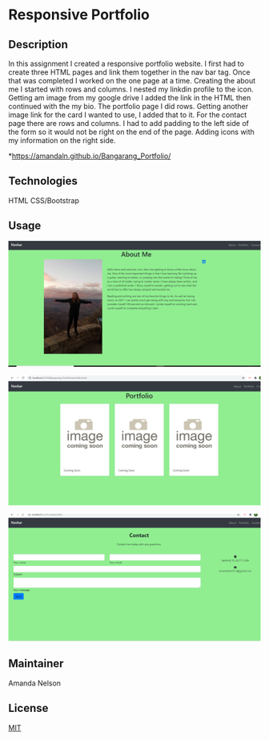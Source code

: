  # Responsive Portfolio
## Description
In this assignment I created a responsive portfolio website. I first had to create three HTML pages and link them together in the nav bar tag. Once that was completed I worked on the one page at a time. Creating the about me I started with rows and columns. I nested my linkdin profile to the icon. Getting am image from my google drive I added the link in the HTML then continued with the my bio. The portfolio page I did rows. Getting another image link for the card I wanted to use, I added that to it. For the contact page there are rows and columns. I had to add padding to the left side of the form so it would not be right on the end of the page. Adding icons with my information on the right side. 

*https://amandaln.github.io/Bangarang_Portfolio/

## Technologies
HTML
CSS/Bootstrap

## Usage
![About screenshot](./assets/images/about.png)

![Portfolio screenshot](./assets/images/portfolio.png)

![Contact screenshot](./assets/images/contact.png)


## Maintainer
Amanda Nelson

## License
[MIT](https://choosealicense.com/licenses/mit/)